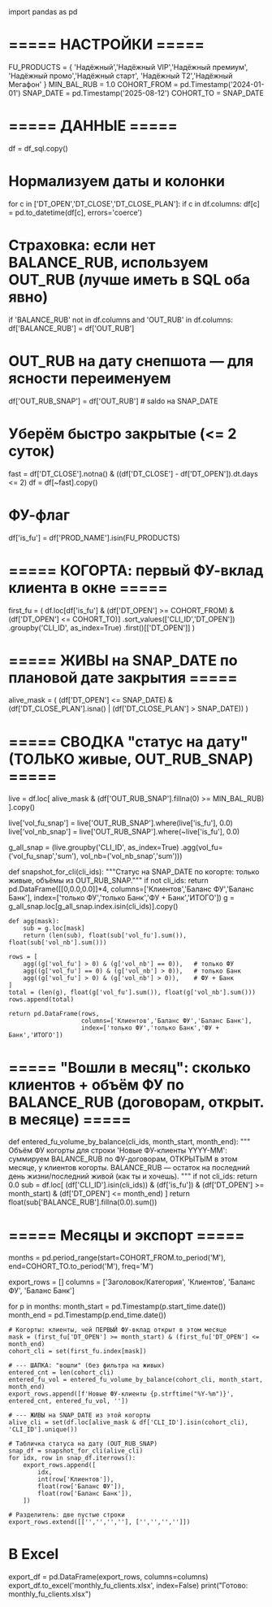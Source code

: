 import pandas as pd

# ===== НАСТРОЙКИ =====
FU_PRODUCTS = {
    'Надёжный','Надёжный VIP','Надёжный премиум',
    'Надёжный промо','Надёжный старт',
    'Надёжный T2','Надёжный Мегафон'
}
MIN_BAL_RUB = 1.0
COHORT_FROM = pd.Timestamp('2024-01-01')
SNAP_DATE   = pd.Timestamp('2025-08-12')
COHORT_TO   = SNAP_DATE

# ===== ДАННЫЕ =====
df = df_sql.copy()

# Нормализуем даты и колонки
for c in ['DT_OPEN','DT_CLOSE','DT_CLOSE_PLAN']:
    if c in df.columns:
        df[c] = pd.to_datetime(df[c], errors='coerce')

# Страховка: если нет BALANCE_RUB, используем OUT_RUB (лучше иметь в SQL оба явно)
if 'BALANCE_RUB' not in df.columns and 'OUT_RUB' in df.columns:
    df['BALANCE_RUB'] = df['OUT_RUB']

# OUT_RUB на дату снепшота — для ясности переименуем
df['OUT_RUB_SNAP'] = df['OUT_RUB']  # saldo на SNAP_DATE

# Уберём быстро закрытые (<= 2 суток)
fast = df['DT_CLOSE'].notna() & ((df['DT_CLOSE'] - df['DT_OPEN']).dt.days <= 2)
df = df[~fast].copy()

# ФУ-флаг
df['is_fu'] = df['PROD_NAME'].isin(FU_PRODUCTS)

# ===== КОГОРТА: первый ФУ-вклад клиента в окне =====
first_fu = (
    df.loc[df['is_fu'] & (df['DT_OPEN'] >= COHORT_FROM) & (df['DT_OPEN'] <= COHORT_TO)]
      .sort_values(['CLI_ID','DT_OPEN'])
      .groupby('CLI_ID', as_index=True)
      .first()[['DT_OPEN']]
)

# ===== ЖИВЫ на SNAP_DATE по плановой дате закрытия =====
alive_mask = (
    (df['DT_OPEN'] <= SNAP_DATE) &
    (df['DT_CLOSE_PLAN'].isna() | (df['DT_CLOSE_PLAN'] > SNAP_DATE))
)

# ===== СВОДКА "статус на дату" (ТОЛЬКО живые, OUT_RUB_SNAP) =====
live = df.loc[
    alive_mask &
    (df['OUT_RUB_SNAP'].fillna(0) >= MIN_BAL_RUB)
].copy()

live['vol_fu_snap'] = live['OUT_RUB_SNAP'].where(live['is_fu'], 0.0)
live['vol_nb_snap'] = live['OUT_RUB_SNAP'].where(~live['is_fu'], 0.0)

g_all_snap = (live.groupby('CLI_ID', as_index=True)
                    .agg(vol_fu=('vol_fu_snap','sum'),
                         vol_nb=('vol_nb_snap','sum')))

def snapshot_for_cli(cli_ids):
    """Статус на SNAP_DATE по когорте: только живые, объёмы из OUT_RUB_SNAP."""
    if not cli_ids:
        return pd.DataFrame([[0,0.0,0.0]]*4,
                            columns=['Клиентов','Баланс ФУ','Баланс Банк'],
                            index=['только ФУ','только Банк','ФУ + Банк','ИТОГО'])
    g = g_all_snap.loc[g_all_snap.index.isin(cli_ids)].copy()

    def agg(mask):
        sub = g.loc[mask]
        return (len(sub), float(sub['vol_fu'].sum()), float(sub['vol_nb'].sum()))

    rows = [
        agg((g['vol_fu'] > 0) & (g['vol_nb'] == 0)),   # только ФУ
        agg((g['vol_fu'] == 0) & (g['vol_nb'] > 0)),   # только Банк
        agg((g['vol_fu'] > 0) & (g['vol_nb'] > 0)),    # ФУ + Банк
    ]
    total = (len(g), float(g['vol_fu'].sum()), float(g['vol_nb'].sum()))
    rows.append(total)

    return pd.DataFrame(rows,
                        columns=['Клиентов','Баланс ФУ','Баланс Банк'],
                        index=['только ФУ','только Банк','ФУ + Банк','ИТОГО'])

# ===== "Вошли в месяц": сколько клиентов + объём ФУ по BALANCE_RUB (договорам, открыт. в месяце) =====
def entered_fu_volume_by_balance(cli_ids, month_start, month_end):
    """
    Объём ФУ когорты для строки 'Новые ФУ-клиенты YYYY-MM':
    суммируем BALANCE_RUB по ФУ-договорам, ОТКРЫТЫМ в этом месяце, у клиентов когорты.
    BALANCE_RUB — остаток на последний день жизни/последний живой (как ты и хочешь).
    """
    if not cli_ids:
        return 0.0
    sub = df.loc[
        (df['CLI_ID'].isin(cli_ids)) &
        (df['is_fu']) &
        (df['DT_OPEN'] >= month_start) & (df['DT_OPEN'] <= month_end)
    ]
    return float(sub['BALANCE_RUB'].fillna(0.0).sum())

# ===== Месяцы и экспорт =====
months = pd.period_range(start=COHORT_FROM.to_period('M'),
                         end=COHORT_TO.to_period('M'), freq='M')

export_rows = []
columns = ['Заголовок/Категория', 'Клиентов', 'Баланс ФУ', 'Баланс Банк']

for p in months:
    month_start = pd.Timestamp(p.start_time.date())
    month_end   = pd.Timestamp(p.end_time.date())

    # Когорты: клиенты, чей ПЕРВЫЙ ФУ-вклад открыт в этом месяце
    mask = (first_fu['DT_OPEN'] >= month_start) & (first_fu['DT_OPEN'] <= month_end)
    cohort_cli = set(first_fu.index[mask])

    # --- ШАПКА: "вошли" (без фильтра на живых)
    entered_cnt = len(cohort_cli)
    entered_fu_vol = entered_fu_volume_by_balance(cohort_cli, month_start, month_end)
    export_rows.append([f'Новые ФУ-клиенты {p.strftime("%Y-%m")}', entered_cnt, entered_fu_vol, ''])

    # --- ЖИВЫ на SNAP_DATE из этой когорты
    alive_cli = set(df.loc[alive_mask & df['CLI_ID'].isin(cohort_cli), 'CLI_ID'].unique())

    # Табличка статуса на дату (OUT_RUB_SNAP)
    snap_df = snapshot_for_cli(alive_cli)
    for idx, row in snap_df.iterrows():
        export_rows.append([
            idx,
            int(row['Клиентов']),
            float(row['Баланс ФУ']),
            float(row['Баланс Банк']),
        ])

    # Разделитель: две пустые строки
    export_rows.extend([['','','',''], ['','','','']])

# В Excel
export_df = pd.DataFrame(export_rows, columns=columns)
export_df.to_excel('monthly_fu_clients.xlsx', index=False)
print("Готово: monthly_fu_clients.xlsx")

